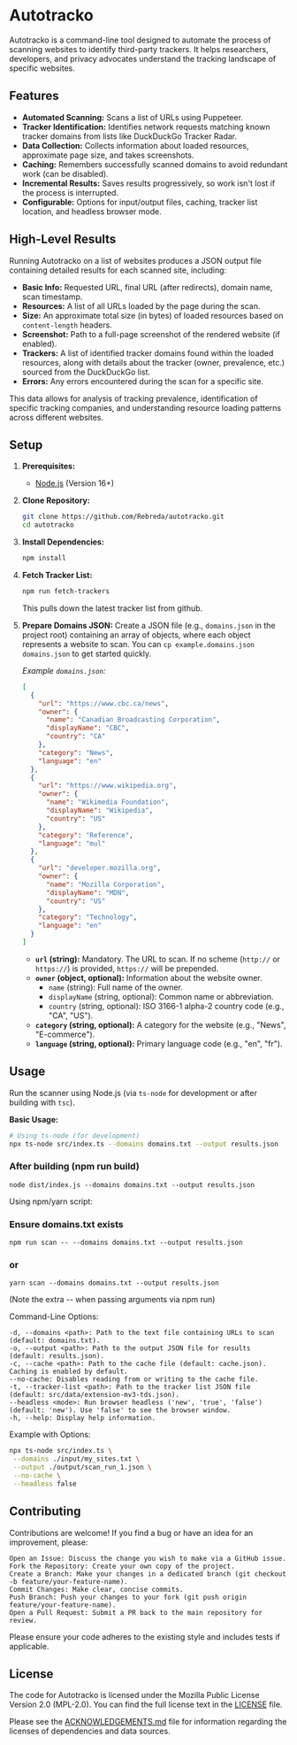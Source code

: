 # Autotracko

Autotracko is a command-line tool designed to automate the process of scanning websites to identify third-party trackers. It helps researchers, developers, and privacy advocates understand the tracking landscape of specific websites.

## Features

- **Automated Scanning:** Scans a list of URLs using Puppeteer.
- **Tracker Identification:** Identifies network requests matching known tracker domains from lists like DuckDuckGo Tracker Radar.
- **Data Collection:** Collects information about loaded resources, approximate page size, and takes screenshots.
- **Caching:** Remembers successfully scanned domains to avoid redundant work (can be disabled).
- **Incremental Results:** Saves results progressively, so work isn't lost if the process is interrupted.
- **Configurable:** Options for input/output files, caching, tracker list location, and headless browser mode.

## High-Level Results

Running Autotracko on a list of websites produces a JSON output file containing detailed results for each scanned site, including:

- **Basic Info:** Requested URL, final URL (after redirects), domain name, scan timestamp.
- **Resources:** A list of all URLs loaded by the page during the scan.
- **Size:** An approximate total size (in bytes) of loaded resources based on `content-length` headers.
- **Screenshot:** Path to a full-page screenshot of the rendered website (if enabled).
- **Trackers:** A list of identified tracker domains found within the loaded resources, along with details about the tracker (owner, prevalence, etc.) sourced from the DuckDuckGo list.
- **Errors:** Any errors encountered during the scan for a specific site.

This data allows for analysis of tracking prevalence, identification of specific tracking companies, and understanding resource loading patterns across different websites.

## Setup

1.  **Prerequisites:**

    - [Node.js](https://nodejs.org/) (Version 16+)

2.  **Clone Repository:**

    ```bash
    git clone https://github.com/Rebreda/autotracko.git
    cd autotracko
    ```

3.  **Install Dependencies:**

    ```bash
    npm install
    ```

4.  **Fetch Tracker List:**

    ```bash
    npm run fetch-trackers
    ```

    This pulls down the latest tracker list from github.

5.  **Prepare Domains JSON:** Create a JSON file (e.g., `domains.json` in the project root) containing an array of objects, where each object represents a website to scan. You can `cp example.domains.json domains.json` to get started quickly.

    _Example `domains.json`:_

    ```json
    [
      {
        "url": "https://www.cbc.ca/news",
        "owner": {
          "name": "Canadian Broadcasting Corporation",
          "displayName": "CBC",
          "country": "CA"
        },
        "category": "News",
        "language": "en"
      },
      {
        "url": "https://www.wikipedia.org",
        "owner": {
          "name": "Wikimedia Foundation",
          "displayName": "Wikipedia",
          "country": "US"
        },
        "category": "Reference",
        "language": "mul"
      },
      {
        "url": "developer.mozilla.org",
        "owner": {
          "name": "Mozilla Corporation",
          "displayName": "MDN",
          "country": "US"
        },
        "category": "Technology",
        "language": "en"
      }
    ]
    ```

    - **`url` (string):** Mandatory. The URL to scan. If no scheme (`http://` or `https://`) is provided, `https://` will be prepended.
    - **`owner` (object, optional):** Information about the website owner.
      - `name` (string): Full name of the owner.
      - `displayName` (string, optional): Common name or abbreviation.
      - `country` (string, optional): ISO 3166-1 alpha-2 country code (e.g., "CA", "US").
    - **`category` (string, optional):** A category for the website (e.g., "News", "E-commerce").
    - **`language` (string, optional):** Primary language code (e.g., "en", "fr").

## Usage

Run the scanner using Node.js (via `ts-node` for development or after building with `tsc`).

**Basic Usage:**

```bash
# Using ts-node (for development)
npx ts-node src/index.ts --domains domains.txt --output results.json
```

### After building (npm run build)

`node dist/index.js --domains domains.txt --output results.json`

Using npm/yarn script:

### Ensure domains.txt exists

`npm run scan -- --domains domains.txt --output results.json`

### or

`yarn scan --domains domains.txt --output results.json`

(Note the extra -- when passing arguments via npm run)

Command-Line Options:

    -d, --domains <path>: Path to the text file containing URLs to scan (default: domains.txt).
    -o, --output <path>: Path to the output JSON file for results (default: results.json).
    -c, --cache <path>: Path to the cache file (default: cache.json). Caching is enabled by default.
    --no-cache: Disables reading from or writing to the cache file.
    -t, --tracker-list <path>: Path to the tracker list JSON file (default: src/data/extension-mv3-tds.json).
    --headless <mode>: Run browser headless ('new', 'true', 'false') (default: 'new'). Use 'false' to see the browser window.
    -h, --help: Display help information.

Example with Options:

```bash
npx ts-node src/index.ts \
 --domains ./input/my_sites.txt \
 --output ./output/scan_run_1.json \
 --no-cache \
 --headless false
```

## Contributing

Contributions are welcome! If you find a bug or have an idea for an improvement, please:

    Open an Issue: Discuss the change you wish to make via a GitHub issue.
    Fork the Repository: Create your own copy of the project.
    Create a Branch: Make your changes in a dedicated branch (git checkout -b feature/your-feature-name).
    Commit Changes: Make clear, concise commits.
    Push Branch: Push your changes to your fork (git push origin feature/your-feature-name).
    Open a Pull Request: Submit a PR back to the main repository for review.

Please ensure your code adheres to the existing style and includes tests if applicable.

## License

The code for Autotracko is licensed under the Mozilla Public License Version 2.0 (MPL-2.0). You can find the full license text in the [LICENSE](./LICENSE.md) file.

Please see the [ACKNOWLEDGEMENTS.md](./ACKNOWLEDGEMENTS.md) file for information regarding the licenses of dependencies and data sources.

